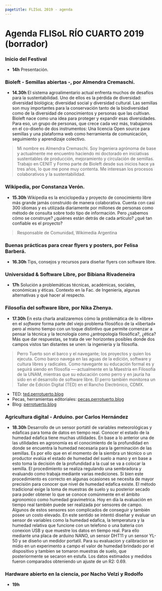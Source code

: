 ```yaml
---
pagetitle: FLISoL 2019 - agenda
---
```


# Agenda FLISoL RÍO CUARTO 2019 (borrador)

### Inicio del Festival
- **14h**
Presentación.

### Bioleft - Semillas abiertas -, por Almendra Cremaschi.
- **14.30h**
El sistema agroalimentario actual enfrenta muchos de desafíos para la sustentabilidad. Uno de ellos es la pérdida de diversidad: diversidad biológica; diversidad social y diversidad cultural. Las semillas son muy importantes para la conservación tanto de la biodiversidad como de la diversidad de conocimientos y personas que las cultivan.
Bioleft nace como una idea para proteger y expandir esas diversidades. Para eso, un grupo de personas, que crece cada vez más, trabajamos en el co-diseño de dos instrumentos: Una licencia Open source para semillas y una plataforma web como  herramienta de comunicación, seguimiento y aprendizaje colectivo.

> Mi nombre es Almendra Cremaschi. Soy Ingeniera agrónoma de base y actualmente me encuentro haciendo mi doctorado en iniciativas sustentables de producción, mejoramiento y circulación de semillas. Trabajo en CENIT y Formo parte de Bioleft desde sus inicios hace ya tres años, lo que me pone muy contenta. Me interesan los procesos colaborativos y la sustentabilidad.

### Wikipedia, por Constanza Verón.
- **15.30h**
Wikipedia es la enciclopedia y proyecto de conocimiento libre más grande jamás construido de manera colaborativa. Cuenta con casi 300 idiomas y es utilizada diariamente por millones de personas como método de consulta sobre todo tipo de información. Pero ¿sabemos cómo se construye? ¿quiénes están detrás de cada artículo? ¿qué tan confiable es el proyecto?

> Responsable de Comunidad, Wikimedia Argentina

### Buenas prácticas para crear flyers y posters, por Felisa Barberá.
- **16.30h**
Tips, consejos y recursos para diseñar flyers con software libre.

### Universidad & Software Libre, por Bibiana Rivadeneira
- **17h**
Solución a problemáticas técnicas, académicas, sociales, económicas y éticas. Contexto en la Fac. de Ingeniería, algunas alternativas y qué hacer al respecto.

### Filosofía del software libre, por Nika Zhenya.
- **17.30h**
En esta charla analizaremos cómo la problemática de lo «libre» en el *software* forma parte del viejo problema filosófico de la «libertad» pero al mismo tiempo con un toque distintivo que permite comenzar a pensar la técnica y la tecnología como ¿antropología filosófica?, ¿ética? Más que dar respuestas, se trata de ver horizontes posibles donde dos campos vistos tan distantes se unen: la ingeniería y la filosofía.

> Perro Tuerto son el barco y el navegante; los proyectos y quien los ejecuta. Como barco navega en las aguas de la edición, software y cultura libres y radicales. Como navegante su educación formal es y seguirá siendo en filosofía —-actualmente en la Maestría en Filosofía de la UNAM, mientras que su educación como perro y en jauría ha sido en el desarrollo de software libre. El perro también monitorea un Taller de Edición Digital (TED) en el Rancho Electrónico, CDMX.
   - TED: [ted.perrotuerto.blog](ted.perrotuerto.blog)
   - Pecas, herramientas editoriales: [pecas.perrotuerto.blog](pecas.perrotuerto.blog)
   - Blog: [perrotuerto.blog](perrotuerto.blog)

### Agricultura digital - Arduino. por Carlos Hernández
- **18.30h** Desarrollo de un sensor portátil de variables meteorológicas y edaficas para toma de datos en tiempo real.
Conocer el estado de la humedad edafica tiene muchas utilidades. En base a lo anterior una de las utilidades en agronomía es el conocimiento de la profundidad en donde se encuentra la humedad necesaria para la germinación de las semillas. Es por ello que en el momento de la siembra un técnico o un productor evalúa el estado de humedad del suelo a mano y en base a esto toma la decisión de la profundidad a la cual se va a colocar la semilla. El procedimiento se realiza regulando una sembradora y evaluando como trabaja mediante varias mediciones. Si bien este procedimiento es correcto en algunas ocasiones se necesita de mayor precisión para conocer que nivel de humedad edafica existe. El método tradicional exige la toma de muestras de suelo y su posterior secado para poder obtener lo que se conoce comúnmente en el ámbito agronomico como humedad gravimetrica. Hoy en día la evaluación en tiempo real también puede ser realizada por sensores de campo. Algunos de estos sensores son complicados de conseguir y también posee un costo elevado. En este sentido se intentó diseñar y evaluar un sensor de variables como la humedad edafica, la temperatura y la humedad relativa que funcione con un telefono o una bateria con conexion USB y que muestre los datos en tiempo real. Para ello mediante una placa de arduino NANO, un sensor DHT11 y un sensor YL-50 y se diseño un medidor portatil. Para su evaluacion y calibracion se midio en un experimento a campo el valor de humedad brindado por el dispositivo y tambien se tomaron muestras de suelo, que posteriormente se secaron en estufa. Los datos estimados y medidos fueron comparados obteniendo un ajuste de un R2: 0.69.

### Hardware abierto en la ciencia, por Nacho Velzi y Rodolfo
- **19h**
